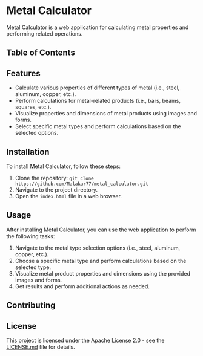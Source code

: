 # Metal Calculator

Metal Calculator is a web application for calculating metal properties and performing related operations.

## Table of Contents

## Features
- Calculate various properties of different types of metal (i.e., steel, aluminum, copper, etc.).
- Perform calculations for metal-related products (i.e., bars, beams, squares, etc.).
- Visualize properties and dimensions of metal products using images and forms.
- Select specific metal types and perform calculations based on the selected options.

## Installation
To install Metal Calculator, follow these steps:
1. Clone the repository: `git clone https://github.com/Malakar77/metal_calculator.git`
2. Navigate to the project directory.
3. Open the `index.html` file in a web browser.

## Usage
After installing Metal Calculator, you can use the web application to perform the following tasks:
1. Navigate to the metal type selection options (i.e., steel, aluminum, copper, etc.).
2. Choose a specific metal type and perform calculations based on the selected type.
3. Visualize metal product properties and dimensions using the provided images and forms.
4. Get results and perform additional actions as needed.

## Contributing

## License
This project is licensed under the Apache License 2.0 - see the [LICENSE.md](LICENSE.md) file for details.
